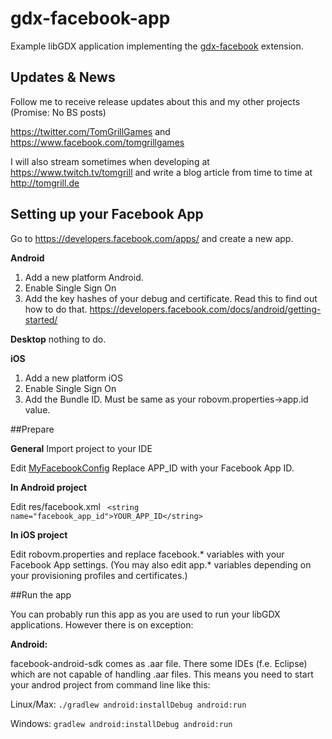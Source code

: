 # gdx-facebook-app
Example libGDX application implementing the [gdx-facebook](https://github.com/TomGrill/gdx-facebook) extension.

## Updates & News
Follow me to receive release updates about this and my other projects (Promise: No BS posts)

https://twitter.com/TomGrillGames and https://www.facebook.com/tomgrillgames

I will also stream sometimes when developing at https://www.twitch.tv/tomgrill and write a blog article from time to time at http://tomgrill.de 

## Setting up your Facebook App
Go to https://developers.facebook.com/apps/ and create a new app. 

**Android**

1. Add a new platform Android.
2. Enable Single Sign On
3. Add the key hashes of your debug and certificate. Read this to find out how to do that. https://developers.facebook.com/docs/android/getting-started/

**Desktop**
nothing to do.

**iOS**

1. Add a new platform iOS
2. Enable Single Sign On
3. Add the Bundle ID. Must be same as your robovm.properties->app.id value.



##Prepare

**General**
Import project to your IDE

Edit [MyFacebookConfig](core/src/de/tomgrill/gdxfacebook/app/MyFacebookConfig.java) Replace APP_ID with your Facebook App ID. 

**In Android project**

Edit res/facebook.xml ``` <string name="facebook_app_id">YOUR_APP_ID</string>``` 

**In iOS project**

Edit robovm.properties and replace facebook.* variables with your Facebook App settings. (You may also edit app.* variables depending on your provisioning profiles and certificates.)


##Run the app

You can probably run this app as you are used to run your libGDX applications. However there is on exception:

**Android:** 

facebook-android-sdk comes as .aar file. There some IDEs (f.e. Eclipse) which are not capable of handling .aar files. This means you need to start your androd project from command line like this:

Linux/Max:
```./gradlew android:installDebug android:run```

Windows:
```gradlew android:installDebug android:run```

